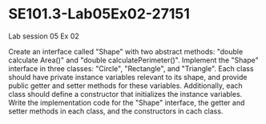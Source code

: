 # SE101.3-Lab05Ex02-27151
Lab session 05 Ex 02

Create an interface called "Shape" with two abstract methods: "double calculate Area()" and "double calculatePerimeter()". Implement the "Shape" interface in three classes: "Circle", "Rectangle", and "Triangle". Each class should have private instance variables relevant to its shape, and provide public getter and setter methods for these variables. Additionally, each class should define a constructor that initializes the instance variables. Write the implementation code for the "Shape" interface, the getter and setter methods in each class, and the constructors in cach class.
